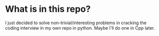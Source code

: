 # What is in this repo?

I just decided to solve non-trivial/interesting problems in cracking the coding interview in my own repo in python. Maybe I'll do one in Cpp later.